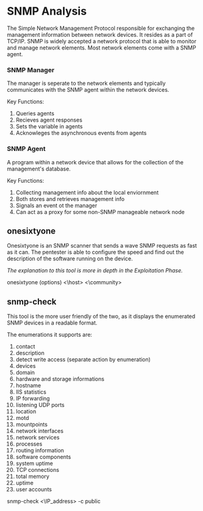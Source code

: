 # SNMP Analysis

The Simple Network Management Protocol responsible for exchanging the management information between network devices. It resides as a part of TCP/IP. SNMP is widely accepted a network protocol that is able to monitor and manage network elements. Most network elements come with a SNMP agent. 

### SNMP Manager 

The manager is seperate to the network elements and typically communicates with the SNMP agent within the network devices. 

Key Functions: 

1. Queries agents
2. Recieves agent responses 
3. Sets the variable in agents 
4. Acknowleges the asynchronous events from agents

### SNMP Agent 

A program within a network device that allows for the collection of the management's database. 

Key Functions: 

1. Collecting management info about the local enviornment
2. Both stores and retrieves management info 
3. Signals an event ot the manager 
4. Can act as a proxy for some non-SNMP manageable network node

## onesixtyone 

Onesixtyone is an SNMP scanner that sends a wave SNMP requests as fast as it can. The pentester is able to configure the speed and find out the description of the software running on the device. 

*The explanation to this tool is more in depth in the Exploitation Phase.*


onesixtyone (options) <\host\> <\community\>


## snmp-check

This tool is the more user friendly of the two, as it displays the enumerated SNMP devices in a readable format. 

The enumerations it supports are: 

1. contact
2. description
3. detect write access (separate action by enumeration)
4. devices
5. domain
6. hardware and storage informations
7. hostname
8. IIS statistics
9. IP forwarding
10. listening UDP ports
11. location
12. motd
13. mountpoints
14. network interfaces
15. network services
16. processes
17. routing information
18. software components
19. system uptime
20. TCP connections
21. total memory
22. uptime
23. user accounts


 snmp-check <\IP_address\> -c public

